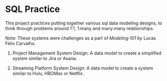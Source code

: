 # SQL Practice

This project practices putting together various sql data modeling designs, to think through problems around 1:1, 1:many and many:many relationships.

Note: These systems were challenges as a part of *Modeling 101* by Lucas Felix Carvalho.

1. Project Management System Design: A data model to create a simplified system similar to Jira or Asana.

2. Streaming Platform System Design: A data model to create a system similar to Hulu, HBOMax or Netflix.
